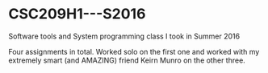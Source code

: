 # CSC209H1---S2016
Software tools and System programming class I took in Summer 2016

Four assignments in total. Worked solo on the first one and worked with my extremely smart (and AMAZING) friend Keirn Munro on the other three.
